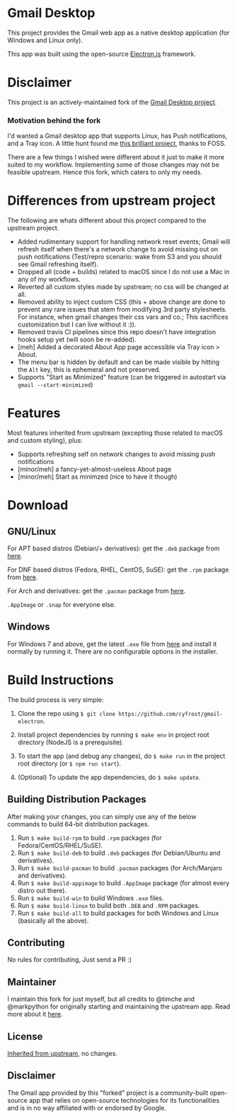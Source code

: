 # Gmail Desktop

This project provides the Gmail web app as a native desktop application (for Windows and Linux only).

This app was built using the open-source [Electron.js](https://github.com/electron/electron) framework.

# Disclaimer

This project is an actively-maintained fork of the [Gmail Desktop project](https://github.com/timche/gmail-desktop).

### Motivation behind the fork

I'd wanted a Gmail desktop app that supports Linux, has Push notifications, and a Tray icon. A little hunt found me [this brilliant project](https://github.com/timche/gmail-desktop), thanks to FOSS.

There are a few things I wished were different about it just to make it more suited to my workflow. Implementing some of those changes may not be feasible upstream. Hence this fork, which caters to only my needs.

# Differences from upstream project

The following are whats different about this project compared to the upstream project.

* Added rudimentary support for handling network reset events; Gmail will refresh itself when there's a network change to avoid missing out on push notifications (Test/repro scenario: wake from S3 and you should see Gmail refreshing itself).
* Dropped all (code + builds) related to macOS since I do not use a Mac in any of my workflows.
* Reverted all custom styles made by upstream; no css will be changed at all.
* Removed ability to inject custom CSS (this + above change are done to prevent any rare issues that stem from modifying 3rd party stylesheets. For instance, when gmail changes their css vars and co.; This sacrifices customization but I can live without it :)).
* Removed travis CI pipelines since this repo doesn't have integration hooks setup yet (will soon be re-added).
* \[meh\] Added a decorated About App page accessible via Tray icon > About.
* The menu bar is hidden by default and can be made visible by hitting the `Alt` key, this is ephemeral and not preserved.
* Supports "Start as Minimized" feature (can be triggered in autostart via `gmail --start-minimized`)

# Features

Most features inherited from upstream (excepting those related to macOS and custom styling), plus:

* Supports refreshing self on network changes to avoid missing push notifications
* \[minor/meh\] a fancy-yet-almost-useless About page
* \[minor/meh\] Start as minimzed (nice to have it though)

# Download

## GNU/Linux

For APT based distros (Debian/+ derivatives): get the `.deb` package from [here](https://github.com/cyfrost/gmail-electron/releases/latest).

For DNF based distros (Fedora, RHEL, CentOS, SuSE): get the `.rpm` package from [here](https://github.com/cyfrost/gmail-electron/releases/latest).

For Arch and derivatives: get the `.pacman` package from [here](https://github.com/cyfrost/gmail-electron/releases/latest).

`.AppImage` or `.snap` for everyone else.

## Windows

For Windows 7 and above, get the latest `.exe` file from [here](https://github.com/cyfrost/gmail-electron/releases/latest) and install it normally by running it. There are no configurable options in the installer.

# Build Instructions

The build process is very simple:

1. Clone the repo using `$ git clone https://github.com/cyfrost/gmail-electron`.

2. Install project dependencies by running `$ make env` in project root directory (NodeJS is a prerequisite).

3. To start the app (and debug any changes), do `$ make run` in the project root directory (or `$ npm run start`).

4. (Optional) To update the app dependencies, do `$ make update`.

## Building Distribution Packages

After making your changes, you can simply use any of the below commands to build 64-bit distribution packages.

1. Run `$ make build-rpm` to build `.rpm` packages (for Fedora/CentOS/RHEL/SuSE).
2. Run `$ make build-deb` to build `.deb` packages (for Debian/Ubuntu and derivatives).
3. Run `$ make build-pacman` to build `.pacman` packages (for Arch/Manjaro and derivatives).
4. Run `$ make build-appimage` to build `.AppImage` package (for almost every distro out there).
5. Run `$ make build-win` to build Windows `.exe` files.
6. Run `$ make build-linux` to build both `.DEB` and `.RPM` packages.
7. Run `$ make build-all` to build packages for both Windows and Linux (basically all the above).

## Contributing

No rules for contributing, Just send a PR :)

## Maintainer

I maintain this fork for just myself, but all credits to @timche and @markpython for originally starting and maintaining the upstream app. Read more about it [here](https://github.com/timche/gmail-desktop#maintainers).

## License

[Inherited from upstream](https://github.com/timche/gmail-desktop/blob/master/LICENSE), no changes.

## Disclaimer

The Gmail app provided by this "forked" project is a community-built open-source app that relies on open-source technologies for its functionalities and is in no way affiliated with or endorsed by Google.
